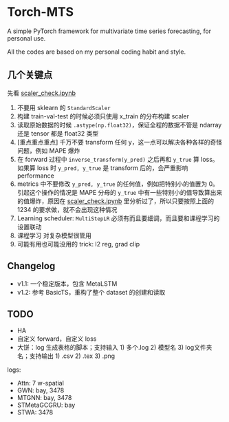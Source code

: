 # Torch-MTS
A simple PyTorch framework for multivariate time series forecasting, for personal use.

All the codes are based on my personal coding habit and style.

## 几个关键点

先看 [scaler_check.ipynb](scaler_check.ipynb)

1. 不要用 sklearn 的 `StandardScaler`
2. 构建 train-val-test 的时候必须只使用 x_train 的分布构建 scaler
3. 读取原始数据的时候 `.astype(np.float32)`，保证全程的数据不管是 ndarray 还是 tensor 都是 float32 类型
4. [重点重点重点] 千万不要 transform 任何 y，这一点可以解决各种各样的奇怪问题，例如 MAPE 爆炸
5. 在 forward 过程中 `inverse_transform(y_pred)` 之后再和 `y_true` 算 loss。如果算 loss 时 `y_pred, y_true` 是 transform 后的，会严重影响 performance
6. metrics 中不要修改 `y_pred, y_true` 的任何值，例如把特别小的值置为 0。引起这个操作的情况是 MAPE 分母的 `y_true` 中有一些特别小的值导致算出来的值爆炸，原因在 [scaler_check.ipynb](scaler_check.ipynb) 里分析过了，所以只要按照上面的 1234 的要求做，就不会出现这种情况
7. Learning scheduler: `MultiStepLR` 必须有而且要细调，而且要和课程学习的设置联动
8. 课程学习 对复杂模型很管用
9. 可能有用也可能没用的 trick: l2 reg, grad clip

## Changelog
* v1.1: 一个稳定版本，包含 MetaLSTM
* v1.2: 参考 BasicTS，重构了整个 dataset 的创建和读取

## TODO

- HA
- 自定义 forward，自定义 loss
- 大饼：log 生成表格的脚本；支持输入 1) 多个.log 2) 模型名 3) log文件夹名；支持输出 1) .csv 2) .tex 3) .png

logs:

- Attn: 7 w-spatial
- GWN: bay, 3478
- MTGNN: bay, 3478
- STMetaGCGRU: bay
- STWA: 3478
